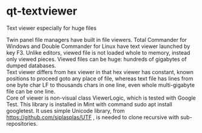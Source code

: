 # qt-textviewer
Text viewer especially for huge files

Twin panel file managers have built in file viewers. Total Commander for Windows and
Double Commander for Linux have text viewer launched by key F3.
Unlike editors, viewed file is not loaded whole to memory, instead only viewed pieces.
Viewed files can be huge: hundreds of gigabytes of dumped databases.<br>
Text viewer differs from hex viewer in that hex viewer has constant, known positions to proceed 
goto any place of file, whereas text file has lines from one byte char LF to thousands chars in one line,
even whole multi-gigabyte file can be one line.<br>
Core of viewer is non-visual class ViewerLogic, which is tested with Google Test. This library
is installed in Mint with command sudo apt install googletest.
It uses simple Unicode library, from https://github.com/siplasplas/UTF , is needed to 
clone recursive with sub-repositories.


